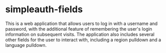 # simpleauth-fields
This is a web application that allows users to log in with a username and password, with the additional feature of remembering the user's login information on subsequent visits. The application also includes several other fields for the user to interact with, including a region pulldown and a language pulldown.
